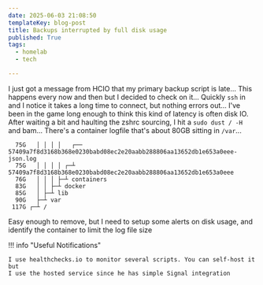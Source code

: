 ```yaml
---
date: 2025-06-03 21:08:50
templateKey: blog-post
title: Backups interrupted by full disk usage
published: True
tags:
  - homelab
  - tech

---
```



I just got a message from HCIO that my primary backup script is late... This
happens every now and then but I decided to check on it... Quickly `ssh` in and
I notice it takes a long time to connect, but nothing errors out... I've been
in the game long enough to think this kind of latency is often disk IO. After
waiting a bit and haulting the zshrc sourcing, I hit a `sudo dust / -H` and bam...
There's a container logfile that's about 80GB sitting in `/var`...

```
  75G   │ │ │ │   ┌── 57409a7f8d3168b368e0230babd08ec2e20aabb288806aa13652db1e653a0eee-json.log
  75G   │ │ │ │ ┌─┴ 57409a7f8d3168b368e0230babd08ec2e20aabb288806aa13652db1e653a0eee           
  76G   │ │ │ ├─┴ containers                                                                   
  83G   │ │ ├─┴ docker                                                                         
  85G   │ ├─┴ lib                                                                              
  90G   ├─┴ var                                                                                
 117G ┌─┴ /
```

Easy enough to remove, but I need to setup some alerts on disk usage, and
identify the container to limit the log file size

!!! info "Useful Notifications"

    I use healthchecks.io to monitor several scripts. You can self-host it but
    I use the hosted service since he has simple Signal integration


